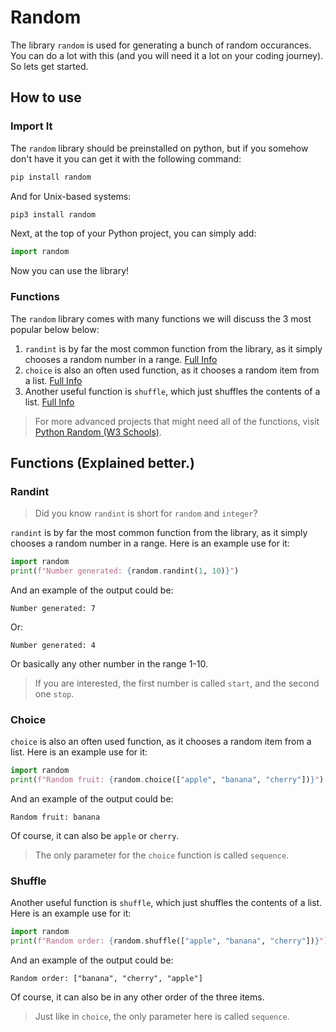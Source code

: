 # Random
The library `random` is used for generating a bunch of random occurances. You can do a lot with this (and you will need it a lot on your coding journey). So lets get started.

## How to use

### Import It
The `random` library should be preinstalled on python, but if you somehow don't have it you can get it with the following command:
```bash
pip install random
```
And for Unix-based systems:
```bash
pip3 install random
```
Next, at the top of your Python project, you can simply add:
```python
import random
```
Now you can use the library!

### Functions
The `random` library comes with many functions we will discuss the 3 most popular below below:
1. `randint` is by far the most common function from the library, as it simply chooses a random number in a range. [Full Info](#randint)
2. `choice` is also an often used function, as it chooses a random item from a list. [Full Info](#choice)
3. Another useful function is `shuffle`, which just shuffles the contents of a list. [Full Info](#shuffle)

> For more advanced projects that might need all of the functions, visit [Python Random (W3 Schools)](https://www.w3schools.com/python/module_random.asp).

## Functions (Explained better.)

### Randint

> Did you know `randint` is short for `random` and `integer`?

`randint` is by far the most common function from the library, as it simply chooses a random number in a range. Here is an example use for it:
```python
import random
print(f"Number generated: {random.randint(1, 10)}")
```
And an example of the output could be:
```
Number generated: 7
```
Or:
```
Number generated: 4
```
Or basically any other number in the range 1-10.

> If you are interested, the first number is called `start`, and the second one `stop`.

### Choice
`choice` is also an often used function, as it chooses a random item from a list. Here is an example use for it:
```python
import random
print(f"Random fruit: {random.choice(["apple", "banana", "cherry"])}")
```
And an example of the output could be:
```
Random fruit: banana
```
Of course, it can also be `apple` or `cherry`.

> The only parameter for the `choice` function is called `sequence`.

### Shuffle
Another useful function is `shuffle`, which just shuffles the contents of a list. Here is an example use for it:
```python
import random
print(f"Random order: {random.shuffle(["apple", "banana", "cherry"])}")
```
And an example of the output could be:
```
Random order: ["banana", "cherry", "apple"]
```
Of course, it can also be in any other order of the three items.

> Just like in `choice`, the only parameter here is called `sequence`.